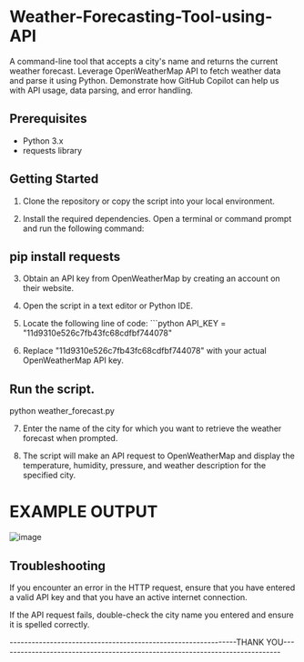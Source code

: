 # Weather-Forecasting-Tool-using-API
A command-line tool that accepts a city's name and returns the current weather forecast. Leverage OpenWeatherMap API to fetch weather data and parse it using Python. Demonstrate how GitHub Copilot can help us with API usage, data parsing, and error handling.

## Prerequisites

- Python 3.x
- requests library

## Getting Started

1. Clone the repository or copy the script into your local environment.

2. Install the required dependencies. Open a terminal or command prompt and run the following command:
## pip install requests

3. Obtain an API key from OpenWeatherMap by creating an account on their website.

4. Open the script in a text editor or Python IDE.

5. Locate the following line of code: ```python API_KEY = "11d9310e526c7fb43fc68cdfbf744078"

6. Replace "11d9310e526c7fb43fc68cdfbf744078" with your actual OpenWeatherMap API key.

##  Run the script.
python weather_forecast.py

7. Enter the name of the city for which you want to retrieve the weather forecast when prompted.

8. The script will make an API request to OpenWeatherMap and display the temperature, humidity, pressure, and weather description for the specified city.

# EXAMPLE OUTPUT
![image](https://github.com/anoushkamishra2803/Weather-Forecasting-Tool-using-API/assets/89337719/a3bc6260-6e0c-4066-948b-9663f59e4f44)

## Troubleshooting
If you encounter an error in the HTTP request, ensure that you have entered a valid API key and that you have an active internet connection.

If the API request fails, double-check the city name you entered and ensure it is spelled correctly.

--------------------------------------------------------------THANK YOU-----------------------------------------------------------------------------



